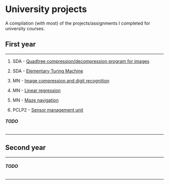 # University projects

A compilation (with most) of the projects/assignments I completed for university courses.

## First year
___

1. SDA - [Quadtree compression/decompression program for images](https://github.com/alex2004-l/university-assignments/blob/master/SDA-quadtree-image-compression/README.md)

2. SDA - [Elementary Turing Machine]()

3. MN - [Image compression and digit recognition]()

4. MN - [Linear regression]()

5. MN - [Maze navigation]()

6. PCLP2 - [Sensor management unit]()


###### ___TODO___
___

## Second year
___

###### ___TODO___
___
